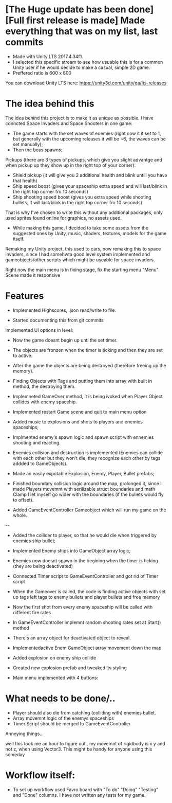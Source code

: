 # [The Huge update has been done] [Full first release is made] Made everything that was on my list, last commits

 * Made with Unity LTS 2017.4.34f1.
 * I selected this specific stream to see how usuable this is for a common Unity user if he would decide to make a casual, simple 2D game.
 * Preffered ratio is 600 x 800
 
 
 You can download Unity LTS here: https://unity3d.com/unity/qa/lts-releases
 
 # The idea behind this
 
 The idea behind this project is to make it as unique as possible. I have conncted Space Invaders and Space Shooters in one game:
 - The game starts with the set waves of enemies (right now it it set to 1, but generally with the upcoming releases it will be ~6, the waves can be set manually);
 - Then the boss spawns;
 
 Pickups (there are 3 types of pickups, which give you slight advantge and when pickup up they show up in the right top of your corner):
 - Shield pickup (it will give you 2 additional health and blink untill you have that health)
 - Ship speed boost (gives your spaceship extra speed and will last/blink in the right top corner fro 10 seconds)
 - Ship shooting speed boost (gives you extra speed while shooting bullets, it will last/blink in the right top corner fro 10 seconds)
 
 
 That is why I've chosen to write this without any additional packages, only used sprites found online for graphics, no assets used.
 
- While making this game, I decided to take some assets from the suggested ones by Unity, music, shaders, textures, models for the game itself.

Remaking my Unity project, this used to cars, now remaking this to space invaders, since I had somehwta good level system implemented and gameobjects/other scripts which might be useable for space invaders.


Right now the main menu is in fixing stage, fix the starting menu "Menu" Scene made it responsive


# Features

- Implemented Highscores, .json read/write to file.

- Started documenting this from git commits

Implemented UI options in level:
- Now the game doesnt begin up unti the set timer.
- The objects are fronzen when the timer is ticking and then they are set to active.
- After the game the objects are being destroyed (therefore freeing up the memory).
- Finding Objects with Tags and putting them into array with built in method, the destroying them.
- Implemneted GameOver method, it is being ivoked when Player Object collides with enemy spacehip.
- Implemented restart Game scene and quit to main menu option

- Added music to explosions and shots to players and enemies spaceships;
- Implmented enemy's spawn logic and spawn script with ennemies shooting and reacting.
- Enemies collision and destruction is implemented (Enemies can collide with each other but they won't die, they recognize each other by tags addded to GameObjects).
- Made an easily expotable Explosion, Enemy, Player, Bullet prefabs;
- Finished boundary collision logic around the map, prolonged it, since I made Players movemnt with serilizable struct boundaries and math Clamp I let myself go wider with the boundaries (if the bullets would fly to offset).
- Added GameEventController Gameobject which will run my game on the whole.

--

- Added the collider to player, so that he would die when triggered by enemies ship bullet;
- Implemented Enemy ships into GameObject array logic;
- Enemies now doesnt spawn in the begining when the timer is ticking (they are being deactivated)
- Connected Timer script to GameEventController and got rid of Timer script
- When the Gameover is called, the code is finding active objects with set up tags left tags to enemy bullets and player bullets and free memory
- Now the first shot from every enemy spaceship will be called with different fire rates
- In GameEventController implemnt random shooting rates set at Start() method
- There's an array object for deactivated object to reveal.
- Implementedactive Enem GameObject array movement down the map
- Added explosion on enemy ship collide
- Created new explosion prefab and tweaked its styling




- Main menu implemented with 4 buttons:



# What needs to be done/..
- Player should also die from catching (colliding with) enemies bullet.
- Array movemnt logic of the enemys spaceships
- Timer Script should be merged to GameEventController


Annoying things... 

well this took me an hour to figure out.. my movemnt of rigidbody is x y and not z, when using Vector3. This might be handy for anyone using this someday


# Workflow itself:

- To set up workflow used Favro board with "To do" "Doing" "Testing" and "Done" columns. I have not written any tests for my game.
